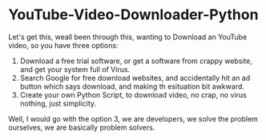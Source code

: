 # YouTube-Video-Downloader-Python
Let's get this, weall been through this, wanting to Download an YouTube video, so you have three options:
1. Download a free trial software, or get a software from crappy website, and get your system full of Virus.
2. Search Google for free download websites, and accidentally hit an ad button which says download, and making th esituation bit awkward.
3. Create your own Python Script, to download video, no crap, no virus nothing, just simplicity.

Well, I would go with the option 3, we are developers, we solve the problem ourselves, we are basically problem solvers.

